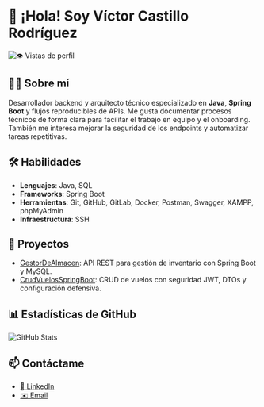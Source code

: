 # 👋 ¡Hola! Soy Víctor Castillo Rodríguez  
![👁️ Vistas de perfil](https://komarev.com/ghpvc/?username=VictorCastilloRodriguez&color=blue)

## 🧑‍💻 Sobre mí
Desarrollador backend y arquitecto técnico especializado en **Java**, **Spring Boot** y flujos reproducibles de APIs. Me gusta documentar procesos técnicos de forma clara para facilitar el trabajo en equipo y el onboarding. También me interesa mejorar la seguridad de los endpoints y automatizar tareas repetitivas.

## 🛠️ Habilidades
- **Lenguajes**: Java, SQL  
- **Frameworks**: Spring Boot  
- **Herramientas**: Git, GitHub, GitLab, Docker, Postman, Swagger, XAMPP, phpMyAdmin  
- **Infraestructura**: SSH

## 🚀 Proyectos
- [GestorDeAlmacen](https://github.com/VictorCastilloRodriguez/GestorDeAlmacen): API REST para gestión de inventario con Spring Boot y MySQL.  
- [CrudVuelosSpringBoot](https://github.com/VictorCastilloRodriguez/CrudVuelosSpringBoot): CRUD de vuelos con seguridad JWT, DTOs y configuración defensiva.  

## 📊 Estadísticas de GitHub
![GitHub Stats](https://github-readme-stats.vercel.app/api?username=VictorCastilloRodriguez&show_icons=true&theme=radical)

## 📫 Contáctame
- [🔗 LinkedIn](https://www.linkedin.com/in/v%C3%ADctor-castillo-rodr%C3%ADguez-8a574a386/)
- [✉️ Email](mailto:victor.castillo.rodriguez86@gmail.com)
